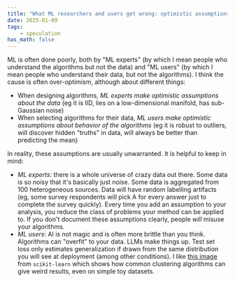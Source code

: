 ```yaml
---
title: "What ML researchers and users get wrong: optimistic assumptions"
date: 2025-01-09
tags:
    - speculation
has_math: false
---
```


ML is often done poorly, both by "ML experts" (by which I mean people who
understand the algorithms but not the data) and "ML users" (by which I mean
people who understand their data, but not the algorithms). I think the cause is
often over-optimism, although about different things:

<!-- TEASER_END -->

- When designing algorithms, *ML experts make optimistic assumptions about the
  data* (eg it is IID, lies on a low-dimensional manifold, has sub-Gaussian
  noise)
- When selecting algorithms for their data, *ML users make optimistic
  assumptions about behavior of the algorithms* (eg it is robust to outliers,
  will discover hidden "truths" in data, will always be better than predicting
  the mean)

In reality, these assumptions are usually unwarranted. It is helpful to keep in
mind:

- *ML experts*: there is a whole universe of crazy data out there. Some data is
  so noisy that it's basically just noise. Some data is aggregated from 100
  heterogeneous sources. Data will have random labelling artifacts (eg, some
  survey respondents will pick A for every answer just to complete the survey
  quickly). Every time you add an assumption to your analysis, you reduce the
  class of problems your method can be applied to. If you don't document these
  assumptions clearly, people *will* misuse your algorithms.
- *ML users*: AI is not magic and is often more brittle than you think.
  Algorithms can "overfit" to your data. LLMs make things up. Test set loss
  only estimates generalization if drawn from the same distribution you will
  see at deployment (among other conditions). I like [this
  image](https://scikit-learn.org/stable/_images/sphx_glr_plot_cluster_comparison_001.png)
  from `scikit-learn` which shows how common clustering algorithms can give
  weird results, even on simple toy datasets.
